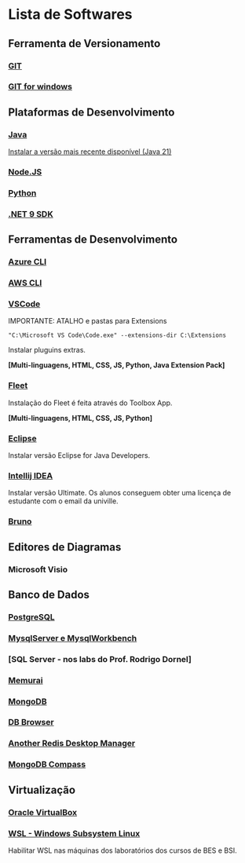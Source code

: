 # Lista de Softwares

## Ferramenta de Versionamento

### [GIT](https://git-scm.com/)

### [GIT for windows](https://gitforwindows.org/)

## Plataformas de Desenvolvimento

### [Java](https://adoptium.net/temurin/releases/)

[Instalar a versão mais recente disponível (Java 21)](https://objects.githubusercontent.com/github-production-release-asset-2e65be/602574963/55ccecca-e887-4154-850e-e6fb81b72ad7?X-Amz-Algorithm=AWS4-HMAC-SHA256&X-Amz-Credential=releaseassetproduction%2F20250226%2Fus-east-1%2Fs3%2Faws4_request&X-Amz-Date=20250226T233802Z&X-Amz-Expires=300&X-Amz-Signature=071d37241c7c918988777725d5c5420ded2f3d9086026803e906993ff828c37f&X-Amz-SignedHeaders=host&response-content-disposition=attachment%3B%20filename%3DOpenJDK21U-jdk_x64_windows_hotspot_21.0.6_7.msi&response-content-type=application%2Foctet-stream)

### [Node.JS](https://nodejs.org/pt)

### [Python](https://www.python.org/ftp/python/3.13.2/python-3.13.2-amd64.exe)

### [.NET 9 SDK](https://dotnet.microsoft.com/pt-br/download/dotnet/thank-you/sdk-9.0.200-windows-x64-installer)

## Ferramentas de Desenvolvimento

### [Azure CLI](https://learn.microsoft.com/pt-br/cli/azure/install-azure-cli-windows?pivots=msi)

### [AWS CLI](https://awscli.amazonaws.com/AWSCLIV2.msi)

### [VSCode](https://code.visualstudio.com/)

IMPORTANTE: ATALHO e pastas para Extensions

```
"C:\Microsoft VS Code\Code.exe" --extensions-dir C:\Extensions
```

Instalar pluguins extras.

**[Multi-linguagens, HTML, CSS, JS, Python, Java Extension Pack]**

### [Fleet](https://www.jetbrains.com/fleet/)

Instalação do Fleet é feita através do Toolbox App.

**[Multi-linguagens, HTML, CSS, JS, Python]**

### [Eclipse](https://www.eclipse.org/downloads/)

Instalar versão Eclipse for Java Developers.

### [Intellij IDEA](https://www.jetbrains.com/idea/)

Instalar versão Ultimate. Os alunos conseguem obter uma licença de estudante com o email da univille.

### [Bruno](https://www.usebruno.com/)

## Editores de Diagramas

### Microsoft Visio

## Banco de Dados

### [PostgreSQL](https://www.postgresql.org/)

### [MysqlServer e MysqlWorkbench](https://dev.mysql.com/downloads/mysql/)

### [SQL Server - nos labs do Prof. Rodrigo Dornel]

### [Memurai](https://www.memurai.com/get-memurai)

### [MongoDB](https://www.mongodb.com/try/download/community)

### [DB Browser](https://sqlitebrowser.org/dl/)

### [Another Redis Desktop Manager](https://goanother.com/#download)

### [MongoDB Compass](https://www.mongodb.com/try/download/compass)

## Virtualização

### [Oracle VirtualBox](https://www.virtualbox.org/)

### [WSL - Windows Subsystem Linux](https://learn.microsoft.com/pt-br/windows/wsl/install)

Habilitar WSL nas máquinas dos laboratórios dos cursos de BES e BSI.
